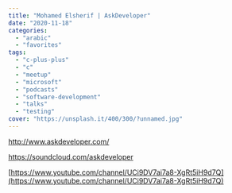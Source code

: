 ```yaml
---
title: "Mohamed Elsherif | AskDeveloper"
date: "2020-11-18"
categories:
  - "arabic"
  - "favorites"
tags:
  - "c-plus-plus"
  - "c"
  - "meetup"
  - "microsoft"
  - "podcasts"
  - "software-development"
  - "talks"
  - "testing"
cover: "https://unsplash.it/400/300/?unnamed.jpg"
---
```


http://www.askdeveloper.com/

https://soundcloud.com/askdeveloper

[https://www.youtube.com/channel/UCi9DV7ai7a8-XgRt5iH9d7Q](https://www.youtube.com/channel/UCi9DV7ai7a8-XgRt5iH9d7Q)

